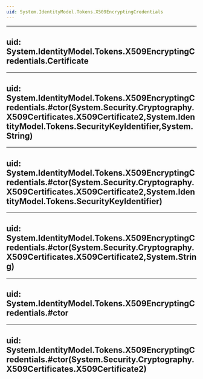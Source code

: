 ```yaml
---
uid: System.IdentityModel.Tokens.X509EncryptingCredentials
---
```


---
uid: System.IdentityModel.Tokens.X509EncryptingCredentials.Certificate
---

---
uid: System.IdentityModel.Tokens.X509EncryptingCredentials.#ctor(System.Security.Cryptography.X509Certificates.X509Certificate2,System.IdentityModel.Tokens.SecurityKeyIdentifier,System.String)
---

---
uid: System.IdentityModel.Tokens.X509EncryptingCredentials.#ctor(System.Security.Cryptography.X509Certificates.X509Certificate2,System.IdentityModel.Tokens.SecurityKeyIdentifier)
---

---
uid: System.IdentityModel.Tokens.X509EncryptingCredentials.#ctor(System.Security.Cryptography.X509Certificates.X509Certificate2,System.String)
---

---
uid: System.IdentityModel.Tokens.X509EncryptingCredentials.#ctor
---

---
uid: System.IdentityModel.Tokens.X509EncryptingCredentials.#ctor(System.Security.Cryptography.X509Certificates.X509Certificate2)
---
